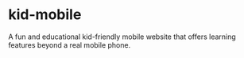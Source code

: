 # kid-mobile
A fun and educational kid-friendly mobile website that offers learning features beyond a real mobile phone.
